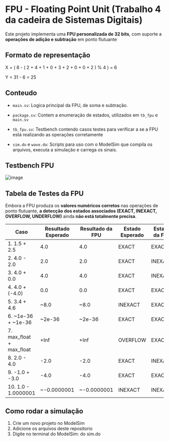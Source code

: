 # FPU - Floating Point Unit (Trabalho 4 da cadeira de Sistemas Digitais)

Este projeto implementa uma **FPU personalizada de 32 bits**, com suporte a **operações de adição e subtração** em ponto flutuante

## Formato de representação

  X = ( 8 - ( 2 + 4 + 1 + 0 + 3 + 2 + 0 + 0 + 2 ) % 4 ) = 6
  
  Y = 31 - 6 = 25
  
## Conteudo

- `main.sv`: Logica principal da FPU, de soma e subtração.
  
- `package.sv`: Contem a enumeração de estados, utilizados em `tb_fpu` e `main.sv`
  
- `tb_fpu.sv`: Testbench contendo casos testes para verificar a se a FPU está realizando as operações corretamente
  
- `sim.do` e `wave.do`: Scripts para uso com o ModelSim que compila os arquivos, executa a simulação e carrega os sinais.

## Testbench FPU

![image](https://github.com/user-attachments/assets/00e22565-6ab0-4b9a-9eb2-5f25dc39ce6a)

## Tabela de Testes da FPU

Embora a FPU produza os **valores numéricos corretos** nas operações de ponto flutuante, **a detecção dos estados associados (EXACT, INEXACT, OVERFLOW, UNDERFLOW)** ainda **não está totalmente precisa**.

| Caso                         | Resultado Esperado | Resultado da FPU     | Estado Esperado | Estado da FPU |
|------------------------------|--------------------|-----------------------|------------------|----------------|
| 1. 1.5 + 2.5                 | 4.0                | 4.0                   | EXACT           | EXACT         |
| 2. 4.0 - 2.0                 | 2.0                | 2.0                   | EXACT           | INEXACT       |
| 3. 4.0 + 0.0                 | 4.0                | 4.0                   | EXACT           | INEXACT       |
| 4. 4.0 + (-4.0)              | 0.0                | 0.0                   | EXACT           | EXACT         |
| 5. 3.4 + 4.6                 | ~8.0               | ~8.0                  | INEXACT         | EXACT         |
| 6. ~1e-36 + ~1e-36           | ~2e-36             | ~2e-36                | EXACT           | EXACT         |
| 7. max_float + max_float     | +Inf               | +Inf                  | OVERFLOW        | EXACT         |
| 8. 2.0 - 4.0                 | -2.0               | -2.0                  | EXACT           | INEXACT       |
| 9. -1.0 + -3.0               | -4.0               | -4.0                  | EXACT           | EXACT         |
| 10. 1.0 - 1.0000001          | ~-0.0000001        | ~-0.0000001           | INEXACT         | INEXACT       |

## Como rodar a simulação

1. Crie um novo projeto no ModelSim
2. Adicione os arquivos deste repositorio
3. Digite no terminal do ModelSim: do sim.do
